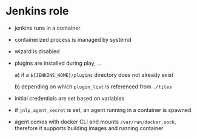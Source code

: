 Jenkins role
============


* jenkins runs in a container
* containerized process is managed by systemd
* wizard is disabled
* plugins are installed during play, ...
  
  a) if a `${JENKINS_HOME}/plugins` directory does not already exist

  b) depending on which `plugin_list` is referenced from `./files`

* initial credentials are set based on variables
* if `jnlp_agent_secret` is set, an agent running in a container is spawned 
* agent comes with docker CLI and mounts `/var/run/docker.sock`, 
  therefore it supports building images and running container
